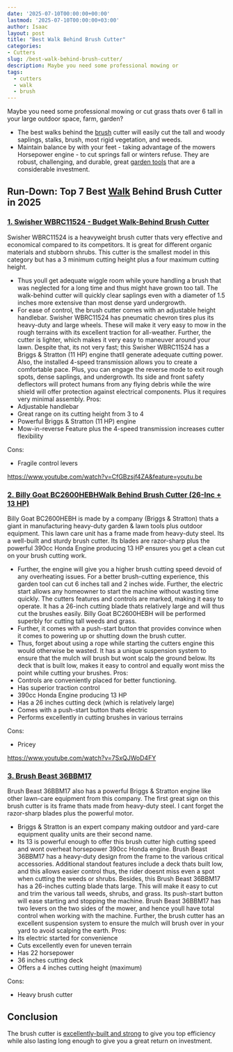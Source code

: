 ```yaml
---
date: '2025-07-10T00:00:00+00:00'
lastmod: '2025-07-10T00:00:00+03:00'
author: Isaac
layout: post
title: "Best Walk Behind Brush Cutter"
categories:
- Cutters
slug: /best-walk-behind-brush-cutter/
description: Maybe you need some professional mowing or
tags: 
  - cutters
  - walk
  - brush
---
```

Maybe you need some professional mowing or
cut grass
thats over 6 tall in your large outdoor space, farm, garden?
- The best walks behind the [brush](/posts/best-brush-gutter-guards/) cutter will easily cut the tall and woody saplings, stalks, brush, most rigid vegetation, and weeds.
- Maintain balance by with your feet - taking advantage of the mowers Horsepower engine - to cut springs fall or winters refuse.
They are robust, challenging, and durable, great
[garden tools](https://hort.extension.wisc.edu/articles/maintaining-lawn-and-garden-tools/)
that are a considerable investment.
## Run-Down: Top 7 Best [Walk](/posts/best-walk-behind-concrete-grinder/) Behind Brush Cutter in 2025
### [1. Swisher WBRC11524 - Budget Walk-Behind Brush Cutter](https://www.amazon.com/dp/B00RGNW8PO/?tag=p-policy-20)
Swisher WBRC11524 is a heavyweight brush cutter thats very effective and economical compared to its competitors. It is great for different organic materials and stubborn shrubs.
This cutter is the smallest model in this category but has a 3 minimum cutting height plus a four  maximum cutting height.
- Thus youll get adequate wiggle room while youre handling a brush that was neglected for a long time and thus might have grown too tall.
The walk-behind cutter will quickly clear saplings even with a diameter of 1.5 inches more extensive than most dense yard undergrowth.
- For ease of control, the brush cutter comes with an adjustable height handlebar.
Swisher WBRC11524 has pneumatic chevron tires plus its heavy-duty and large wheels.
These will make it very easy to mow in the rough terrains with its excellent traction for all-weather. Further, the cutter is lighter, which makes it very easy to maneuver around your lawn.
Despite that, its not very fast; this Swisher WBRC11524 has a Briggs & Stratton (11  HP) engine thatll generate adequate cutting power.
Also, the installed 4-speed transmission allows you to create a comfortable pace. Plus, you can engage the reverse mode to exit rough spots, dense saplings, and undergrowth.
Its side and front safety deflectors will protect humans from any flying debris while the wire shield will offer protection against electrical components. Plus it requires very minimal assembly.
Pros:
- Adjustable handlebar
- Great range on its cutting height  from 3 to 4 
- Powerful Briggs & Stratton (11  HP) engine
- Mow-in-reverse Feature plus the 4-speed transmission increases cutter flexibility

Cons:
- Fragile control levers

https://www.youtube.com/watch?v=CfGBzsjf4ZA&feature=youtu.be
### [2. Billy Goat BC2600HEBHWalk Behind Brush Cutter (26-Inc + 13 HP)](https://www.amazon.com/dp/B00EAIOX8I/?tag=p-policy-20)
Billy Goat BC2600HEBH is made by a company (Briggs & Stratton) thats a giant in manufacturing heavy-duty garden & lawn tools plus outdoor equipment.
This lawn care unit has a frame made from heavy-duty steel. Its a well-built and sturdy brush cutter.
Its blades are razor-sharp plus the powerful 390cc Honda Engine producing 13 HP ensures you get a
clean cut
on your brush cutting work.
- Further, the engine will give you a higher brush cutting speed devoid of any overheating issues.
For a better brush-cutting experience, this garden tool can cut 6 inches tall and 2 inches wide. Further, the electric start allows any homeowner to start the machine without wasting time quickly.
The cutters features and controls are marked, making it easy to operate.
It has a 26-inch cutting blade thats relatively large and will thus cut the brushes easily. Billy Goat BC2600HEBH will be performed superbly for cutting tall weeds and grass.
- Further, it comes with a push-start button that provides convince when it comes to powering up or shutting down the brush cutter.
- Thus, forget about using a rope while starting the cutters engine  this would otherwise be wasted.
It has a unique suspension system to ensure that the mulch will brush but wont scalp the ground below.
Its deck that is built low, makes it easy to control and equally wont miss the point while cutting your brushes.
Pros:
- Controls are conveniently placed for better functioning.
- Has superior traction control
- 390cc Honda Engine producing 13 HP
- Has a 26 inches cutting deck (which is relatively large)
- Comes with a push-start button thats electric
- Performs excellently in cutting brushes in various terrains

Cons:
- Pricey

https://www.youtube.com/watch?v=7SxQJWoD4FY
### [3. Brush Beast 36BBM17](https://www.amazon.com/dp/B00EAIOX8I/?tag=p-policy-20)
Brush Beast 36BBM17 also has a powerful Briggs & Stratton engine like other lawn-care equipment from this company.
The first great sign on this brush cutter is its frame thats made from heavy-duty steel. I cant forget the razor-sharp blades plus the powerful motor.
- Briggs & Stratton is an expert company making outdoor and yard-care equipment  quality units are their second name.
- Its 13 is powerful enough to offer this brush cutter high cutting speed and wont overheat horsepower 390cc Honda engine.
Brush Beast 36BBM17 has a
heavy-duty design
from the frame to the various critical accessories.
Additional standout features include a deck thats built low, and this allows easier control  thus, the rider doesnt miss even a spot when cutting the weeds or shrubs.
Besides, this Brush Beast 36BBM17 has a 26-inches cutting blade thats large.
This will make it easy to cut and trim the various tall weeds, shrubs, and grass. Its push-start button will ease starting and stopping the machine.
Brush Beast 36BBM17 has two levers on the two sides of the mower, and hence youll have total control when working with the machine.
Further, the brush cutter has an excellent suspension system to ensure the mulch will brush over in your yard to avoid scalping the earth.
Pros:
- Its electric started for convenience
- Cuts excellently even for uneven terrain
- Has 22 horsepower
- 36 inches cutting deck
- Offers a 4 inches cutting height (maximum)

Cons:
- Heavy brush cutter

## Conclusion
The brush cutter is
[excellently-built and strong](https://pestpolicy.com/how-to-choose-a-riding-lawn-mower/)
to give you top efficiency while also lasting long enough to give you a great return on investment.
